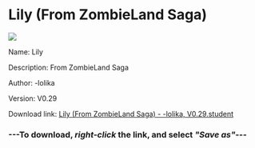 # Lily (From ZombieLand Saga)

<img src = "https://raw.githubusercontent.com/Arbiter1223/Daigaku-Gurashi-Custom-Students/master/Students/Files/Lily%20(From%20ZombieLand%20Saga).png">

Name: Lily

Description: From ZombieLand Saga

Author: -lolika

Version: V0.29

Download link: <a href="https://raw.githubusercontent.com/Arbiter1223/Daigaku-Gurashi-Custom-Students/master/Students/Files/Lily%20(From%20ZombieLand%20Saga)%20-%20-lolika%2C%20V0.29.student">Lily (From ZombieLand Saga) - -lolika, V0.29.student</a>

### ---**To download, _right-click_ the link, and select _"Save as"_**---
